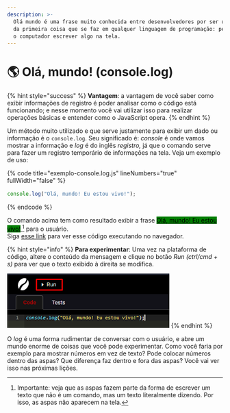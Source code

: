 ```yaml
---
description: >-
  Olá mundo é uma frase muito conhecida entre desenvolvedores por ser um padrão
  da primeira coisa que se faz em qualquer linguagem de programação: pedir para
  o computador escrever algo na tela.
---
```


# 🌎 Olá, mundo! (console.log)

{% hint style="success" %}
**Vantagem**: a vantagem de você saber como exibir informações de registro é poder analisar como o código está funcionando; e nesse momento você vai utilizar isso para realizar operações básicas e entender como o JavaScript opera.
{% endhint %}

Um método muito utilizado e que serve justamente para exibir um dado ou informação é o `console.log`. Seu significado é: _console_ é onde vamos mostrar a informação e _log_ é do inglês _registro,_ já que o comando serve para fazer um registro temporário de informações na tela. Veja um exemplo de uso:

{% code title="exemplo-console.log.js" lineNumbers="true" fullWidth="false" %}
```javascript
console.log("Olá, mundo! Eu estou vivo!");
```
{% endcode %}

O comando acima tem como resultado exibir a frase  [<mark style="background-color:green;">Olá, mundo! Eu estou vivo!</mark> ](#user-content-fn-1)[^1] para o usuário.\
Siga [esse link](https://coolfee.github.io/#\{%22autorun%22:%221%22,%22code%22:%22console.log\(\\%22Ol%C3%A1,%20mundo!%20Eu%20estou%20vivo!\\%22\);%22,%22tests%22:%22;%22}) para ver esse código executando no navegador.

{% hint style="info" %}
**Para experimentar**: Uma vez na plataforma de código, altere o conteúdo da mensagem e clique no botão _Run (ctrl/cmd + s)_ para ver que o texto exibido à direita se modifica.

<img src="../../.gitbook/assets/run.png" alt="" data-size="original">
{% endhint %}

O _log_ é uma forma rudimentar de conversar com o usuário, e abre um mundo enorme de coisas que você pode experimentar. Como você faria por exemplo para mostrar números em vez de texto? Pode colocar números dentro das aspas? Que diferença faz dentro e fora das aspas? Você vai ver isso nas próximas lições.

[^1]: Importante: veja que as aspas fazem parte da forma de escrever um texto que não é um comando, mas um texto literalmente dizendo. Por isso, as aspas não aparecem na tela.
